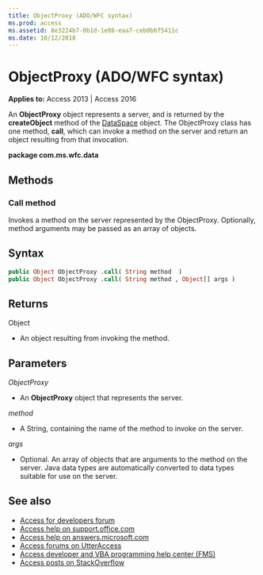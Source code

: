 ```yaml
---
title: ObjectProxy (ADO/WFC syntax)
ms.prod: access
ms.assetid: 8e3224b7-0b1d-1e08-eaa7-ceb0b6f5411c
ms.date: 10/12/2018
---
```



# ObjectProxy (ADO/WFC syntax)

**Applies to:** Access 2013 | Access 2016

An **ObjectProxy** object represents a server, and is returned by the **createObject** method of the [DataSpace](http://msdn.microsoft.com/library/7db181d5-422b-49fe-b6af-a20f5da520ff%28Office.15%29.aspx) object. The ObjectProxy class has one method, **call**, which can invoke a method on the server and return an object resulting from that invocation.

**package com.ms.wfc.data**

## Methods

### Call method

Invokes a method on the server represented by the ObjectProxy. Optionally, method arguments may be passed as an array of objects.


## Syntax

```vb
public Object ObjectProxy .call( String method  ) 
public Object ObjectProxy .call( String method , Object[] args ) 

```


## Returns

Object
    
- An object resulting from invoking the method.
    

## Parameters

_ObjectProxy_
    
- An **ObjectProxy** object that represents the server.
    
_method_
    
- A String, containing the name of the method to invoke on the server.
    
_args_
    
- Optional. An array of objects that are arguments to the method on the server. Java data types are automatically converted to data types suitable for use on the server.
    
## See also

- [Access for developers forum](https://social.msdn.microsoft.com/Forums/office/home?forum=accessdev)
- [Access help on support.office.com](https://support.office.com/search/results?query=Access)
- [Access help on answers.microsoft.com](https://answers.microsoft.com/)
- [Access forums on UtterAccess](http://www.utteraccess.com/forum/index.php?act=idx)
- [Access developer and VBA programming help center (FMS)](http://www.fmsinc.com/MicrosoftAccess/developer/)
- [Access posts on StackOverflow](https://stackoverflow.com/questions/tagged/ms-access)
